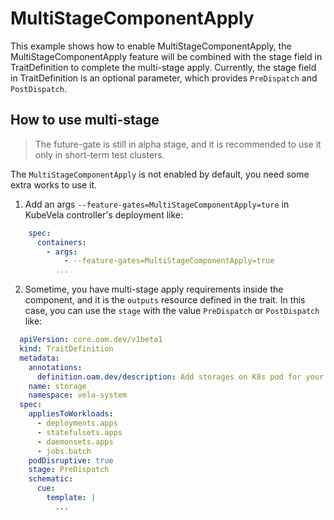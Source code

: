 # MultiStageComponentApply

This example shows how to enable MultiStageComponentApply, the MultiStageComponentApply feature will be combined with the stage field in TraitDefinition to complete the multi-stage apply. Currently, the stage field in TraitDefinition is an optional parameter, which provides `PreDispatch` and `PostDispatch`.

## How to use multi-stage
> The future-gate is still in alpha stage, and it is recommended to use it only in short-term test clusters.

The `MultiStageComponentApply` is not enabled by default, you need some extra works to use it. 

1. Add an args `--feature-gates=MultiStageComponentApply=ture` in KubeVela controller's deployment like:

```yaml
    spec:
      containers:
        - args:
            - --feature-gates=MultiStageComponentApply=true
          ...
```

2. Sometime, you have multi-stage apply requirements inside the component, and it is the `outputs` resource defined in the trait. In this case,  you can use the `stage` with the value `PreDispatch` or `PostDispatch` like:

```yaml
  apiVersion: core.oam.dev/v1beta1
  kind: TraitDefinition
  metadata:
    annotations:
      definition.oam.dev/description: Add storages on K8s pod for your workload which follows the pod spec in path 'spec.template'.
    name: storage
    namespace: vela-system
  spec:
    appliesToWorkloads:
      - deployments.apps
      - statefulsets.apps
      - daemonsets.apps
      - jobs.batch
    podDisruptive: true
    stage: PreDispatch
    schematic:
      cue:
        template: |
          ...
```

